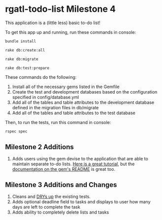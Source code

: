 rgatl-todo-list Milestone 4
============================

This application is a (little less) basic to-do list!

To get this app up and running, run these commands in console:

```bash
bundle install
```
```bash
rake db:create:all
```
```bash
rake db:migrate
```
```bash
rake db:test:prepare
```

These commands do the following:
  1. Install all of the necessary gems listed in the Gemfile
  2. Create the test and development databases based on the configuration specified in config/database.yml
  3. Add all of the tables and table attributes to the development database defined in the migration files in db/migrate
  4. Add all of the tables and table attributes to the test database

Then, to run the tests, run this command in console:
```bash
rspec spec
```


Milestone 2 Additions
---------------------
1. Adds users using the gem devise to the application that are able to maintain separate to-do lists. [Here is a great tutorial](http://guides.railsgirls.com/devise/), but the [documentation on the gem's README](https://github.com/plataformatec/devise) is great too.

Milestone 3 Additions and Changes
---------------------------------

1. Cleans and [DRYs up](http://en.wikipedia.org/wiki/Don't_repeat_yourself) the existing tests.
2. Adds optional deadline field to tasks and displays to user how many days are left to complete the task
3. Adds ability to completely delete lists and tasks
